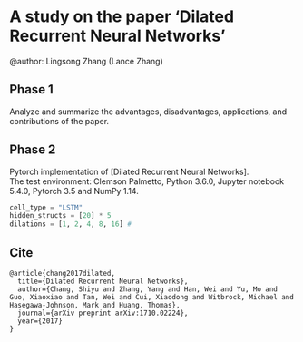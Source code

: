 # A study on the paper ‘Dilated Recurrent Neural Networks’
@author: Lingsong Zhang (Lance Zhang)
## Phase 1
Analyze and summarize the advantages, disadvantages, applications, and contributions of the paper.<br>
## Phase 2
Pytorch implementation of [Dilated Recurrent Neural Networks].<br>
The test environment: Clemson Palmetto, Python 3.6.0, Jupyter notebook 5.4.0, Pytorch 3.5 and NumPy 1.14. 
```python
cell_type = "LSTM" 
hidden_structs = [20] * 5 
dilations = [1, 2, 4, 8, 16] # 
```






## Cite
```
@article{chang2017dilated,
  title={Dilated Recurrent Neural Networks},
  author={Chang, Shiyu and Zhang, Yang and Han, Wei and Yu, Mo and Guo, Xiaoxiao and Tan, Wei and Cui, Xiaodong and Witbrock, Michael and Hasegawa-Johnson, Mark and Huang, Thomas},
  journal={arXiv preprint arXiv:1710.02224},
  year={2017}
}
```
